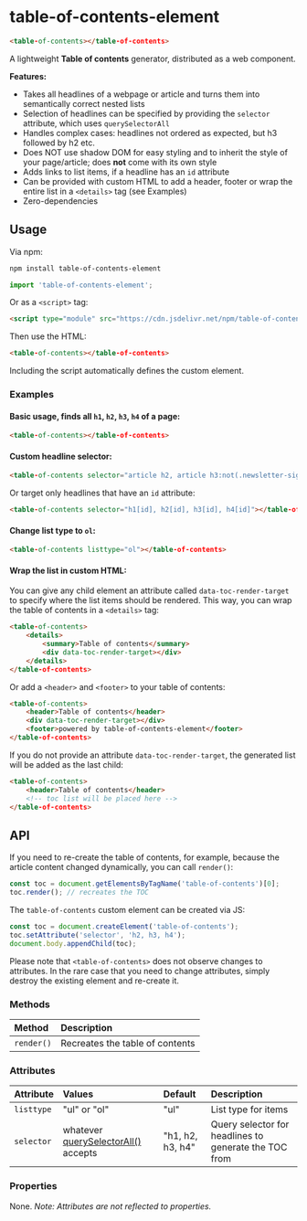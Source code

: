 # table-of-contents-element

```html
<table-of-contents></table-of-contents>
```

A lightweight **Table of contents** generator, distributed as a web component.

**Features:**

* Takes all headlines of a webpage or article and turns them into semantically correct nested lists
* Selection of headlines can be specified by providing the `selector` attribute, which uses `querySelectorAll`
* Handles complex cases: headlines not ordered as expected, but h3 followed by h2 etc.
* Does NOT use shadow DOM for easy styling and to inherit the style of your page/article; does **not** come with its own style
* Adds links to list items, if a headline has an `id` attribute
* Can be provided with custom HTML to add a header, footer or wrap the entire list in a `<details>` tag (see Examples)
* Zero-dependencies

## Usage

Via npm:

```sh
npm install table-of-contents-element
```

```js
import 'table-of-contents-element';
```

Or as a `<script>` tag:

```html
<script type="module" src="https://cdn.jsdelivr.net/npm/table-of-contents-element/index.js"></script>
```

Then use the HTML:

```html
<table-of-contents></table-of-contents>
```

Including the script automatically defines the custom element.

### Examples

#### Basic usage, finds all `h1`, `h2`, `h3`, `h4` of a page:

```html
<table-of-contents></table-of-contents>
```

#### Custom headline selector:

```html
<table-of-contents selector="article h2, article h3:not(.newsletter-signup)"></table-of-contents>
```

Or target only headlines that have an `id` attribute:

```html
<table-of-contents selector="h1[id], h2[id], h3[id], h4[id]"></table-of-contents>
```

#### Change list type to `ol`:

```html
<table-of-contents listtype="ol"></table-of-contents>
```

#### Wrap the list in custom HTML:

You can give any child element an attribute called `data-toc-render-target` to specify where the list items should be rendered. This way, you can wrap the table of contents in a `<details>` tag:

```html
<table-of-contents>
    <details>
        <summary>Table of contents</summary>
        <div data-toc-render-target></div>
    </details>
</table-of-contents>
```

Or add a `<header>` and `<footer>` to your table of contents:

```html
<table-of-contents>
    <header>Table of contents</header>
    <div data-toc-render-target></div>
    <footer>powered by table-of-contents-element</footer>
</table-of-contents>
```

If you do not provide an attribute `data-toc-render-target`, the generated list will be added as the last child:

```html
<table-of-contents>
    <header>Table of contents</header>
    <!-- toc list will be placed here -->
</table-of-contents>
```

## API

If you need to re-create the table of contents, for example, because the article content changed dynamically, you can call `render()`:

```js
const toc = document.getElementsByTagName('table-of-contents')[0];
toc.render(); // recreates the TOC
```

The `table-of-contents` custom element can be created via JS:

```js
const toc = document.createElement('table-of-contents');
toc.setAttribute('selector', 'h2, h3, h4');
document.body.appendChild(toc);
```

Please note that `<table-of-contents>` does not observe changes to attributes. In the rare case that you need to change attributes, simply destroy the existing element and re-create it.

### Methods

| Method | Description |
|:--|:--|
| `render()` | Recreates the table of contents |

### Attributes

| Attribute | Values | Default | Description |
|:--|:--|:--|:--|
| `listtype` | "ul" or "ol" | "ul" | List type for items
| `selector` | whatever [querySelectorAll()](https://developer.mozilla.org/en-US/docs/Web/API/Document/querySelectorAll) accepts | "h1, h2, h3, h4" | Query selector for headlines to generate the TOC from

### Properties

None. *Note: Attributes are not reflected to properties.*

